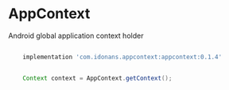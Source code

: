 # AppContext
Android global application context holder

```groovy

    implementation 'com.idonans.appcontext:appcontext:0.1.4'

```

```java

    Context context = AppContext.getContext();

```